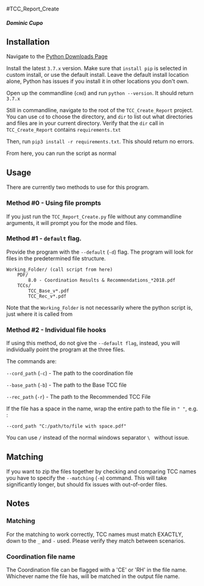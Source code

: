#TCC_Report_Create
##### Dominic Cupo

## Installation
Navigate to the [Python Downloads Page](https://www.python.org/downloads/) 

Install the latest `3.7.x` version. Make sure that `install pip` is selected in custom install, or use the default install.
Leave the default install location alone, Python has issues if you install it in other locations you don't own. 

Open up the commandline (`cmd`) and run `python --version`. It should return `3.7.x`

Still in commandline, navigate to the root of the `TCC_Create_Report` project. You can use `cd` to choose the directory, 
and `dir` to list out what directories and files are in your current directory. Verify that the `dir` call in `TCC_Create_Report` 
contains `requirements.txt`

Then, run `pip3 install -r requirements.txt`. This should return no errors.

From here, you can run the script as normal


## Usage
There are currently two methods to use for this program.

### Method #0 - Using file prompts

If you just run the `TCC_Report_Create.py` file without any commandline arguments, it will prompt you for the mode and files.

### Method #1 - `default` flag. 

Provide the program with the `--default` (`-d`) flag. The program will look for files in the predetermined file structure. 

```
Working_Folder/ (call script from here)
    PDF/
        8.0 - Coordination Results & Recommendations_*2018.pdf
    TCCs/
        TCC_Base_v*.pdf
        TCC_Rec_v*.pdf
```

Note that the `Working_Folder` is not necessarily where the python script is, just where it is called from

### Method #2 - Individual file hooks
If using this method, do not give the `--default flag`, instead, you will individually point the program at the three files. 

The commands are:

`--cord_path` (`-c`) - The path to the coordination file

`--base_path` (`-b`) - The path to the Base TCC file

`--rec_path` (`-r`) - The path to the Recommended TCC File

If the file has a space in the name, wrap the entire path to the file in `" "`, e.g. :

`--cord_path "C:/path/to/file with space.pdf"`

You can use `/` instead of the normal windows separator `\ ` without issue.

## Matching

If you want to zip the files together by checking and comparing TCC names you have to specify the `--matching` (`-m`) 
command. This will take significantly longer, but should fix issues with out-of-order files. 

## Notes
### Matching
For the matching to work correctly, TCC names must match EXACTLY, down to the `_` and `-` used. Please verify they match 
between scenarios.   

### Coordination file name
The Coordination file can be flagged with a 'CE' or 'RH' in the file name. Whichever name the file has, will be matched in the output file name. 